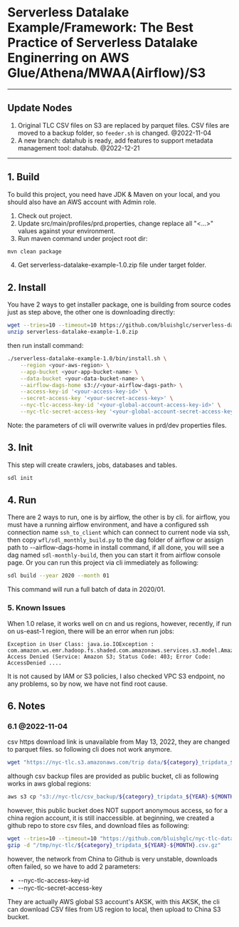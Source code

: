 # Serverless Datalake Example/Framework: The Best Practice of Serverless Datalake Enginerring on AWS Glue/Athena/MWAA(Airflow)/S3

---

## Update Nodes

1. Original TLC CSV files on S3 are replaced by parquet files. CSV files are moved to a backup folder, so `feeder.sh` is changed. @2022-11-04
2. A new branch: datahub is ready, add features to support metadata management tool: datahub. @2022-12-21

---

## 1. Build

To build this project, you need have JDK & Maven on your local, and you should also have an AWS account with Admin role.

1. Check out project.
2. Update src/main/profiles/prd.properties, change replace all "<...>" values against your environment.
3. Run maven command under project root dir:

```bash
mvn clean package
```

4. Get serverless-datalake-example-1.0.zip file under target folder.

## 2. Install

You have 2 ways to get installer package, one is building from source codes just as step above, the other one is downloading directly:

```bash
wget --tries=10 --timeout=10 https://github.com/bluishglc/serverless-datalake-example/releases/download/v1.0/serverless-datalake-example-1.0.zip
unzip serverless-datalake-example-1.0.zip
```

then run install command:

```bash
./serverless-datalake-example-1.0/bin/install.sh \
    --region <your-aws-region> \
    --app-bucket <your-app-bucket-name> \
    --data-bucket <your-data-bucket-name> \
    --airflow-dags-home s3://<your-airflow-dags-path> \
    --access-key-id '<your-access-key-id>' \
    --secret-access-key '<your-secret-access-key>' \
    --nyc-tlc-access-key-id '<your-global-account-access-key-id>' \
    --nyc-tlc-secret-access-key '<your-global-account-secret-access-key>'
```

Note: the parameters of cli will overwrite values in prd/dev properties files.

## 3. Init 

This step will create crawlers, jobs, databases and tables.

```bash
sdl init
```

## 4. Run

There are 2 ways to run, one is by airflow, the other is by cli. for airflow, you must have a running airflow environment, and have a configured ssh connection name `ssh_to_client` which can connect to current node via ssh, then copy `wfl/sdl_monthly_build.py` to the dag folder of airflow or assign path to --airflow-dags-home in install command, if all done, you will see a dag named `sdl-monthly-build`, then you can start it from airflow console page. Or you can run this project via cli immediately as following:

```bash
sdl build --year 2020 --month 01
```
This command will run a full batch of data in 2020/01.

### 5. Known Issues

When 1.0 relase, it works well on cn and us regions, however, recently, if run on us-east-1 region, there will be an error when run jobs:

```log
Exception in User Class: java.io.IOException : com.amazon.ws.emr.hadoop.fs.shaded.com.amazonaws.services.s3.model.AmazonS3Exception: Access Denied (Service: Amazon S3; Status Code: 403; Error Code: AccessDenied ....
```

It is not caused by IAM or S3 policies, I also checked VPC S3 endpoint, no any problems, so by now, we have not find root cause. 


## 6. Notes

### 6.1 @2022-11-04

csv https download link is unavailable from May 13, 2022, they are changed to parquet files. so following cli does not work anymore.
```bash
wget "https://nyc-tlc.s3.amazonaws.com/trip data/${category}_tripdata_${YEAR}-${MONTH}.csv" -P "/tmp/nyc-tlc/"
```
although csv backup files are provided as public bucket, cli as following works in aws global regions:
```bash
aws s3 cp "s3://nyc-tlc/csv_backup/${category}_tripdata_${YEAR}-${MONTH}.csv" "/tmp/nyc-tlc/"
```
however, this public bucket does NOT support anonymous access, so for a china region account, it is still inaccessible.
at beginning, we created a github repo to store csv files, and download files as following:
```bash
wget --tries=10 --timeout=10 "https://github.com/bluishglc/nyc-tlc-data/releases/download/v1.0/${category}_tripdata_${YEAR}-${MONTH}.csv.gz" -P "/tmp/nyc-tlc/"
gzip -d "/tmp/nyc-tlc/${category}_tripdata_${YEAR}-${MONTH}.csv.gz"
````
however, the network from China to Github is very unstable, downloads often failed, so we have to add 2 parameters:

- --nyc-tlc-access-key-id
- --nyc-tlc-secret-access-key

They are actually AWS global S3 account's AKSK, with this AKSK, the cli can download CSV files from US region to local, then upload to China S3 bucket.


